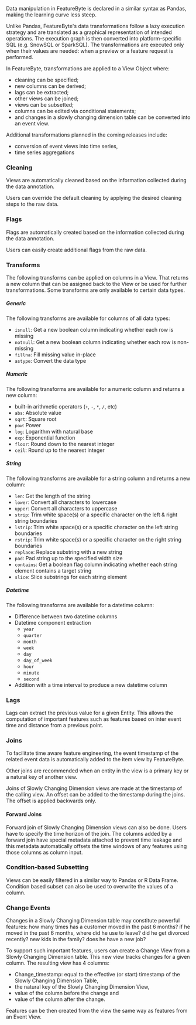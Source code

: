 Data manipulation in FeatureByte is declared in a similar syntax as Pandas, making the learning curve less steep. 

Unlike Pandas, FeatureByte's data transformations follow a lazy execution strategy and are translated as a graphical representation of intended operations. The execution graph is then converted into platform-specific SQL (e.g. SnowSQL or SparkSQL). The transformations are executed only when their values are needed: when a preview or a feature request is performed.

In FeatureByte, transformations are applied to a View Object where:

* cleaning can be specified;
* new columns can be derived;
* lags can be extracted;
* other views can be joined;
* views can be subsetted;
* columns can be edited via conditional statements;
* and changes in a slowly changing dimension table can be converted into an event view.

Additional transformations planned in the coming releases include:

* conversion of event views into time series,
* time series aggregations

### Cleaning
Views are automatically cleaned based on the information collected during the data annotation.

Users can override the default cleaning by applying the desired cleaning steps to the raw data.

### Flags
Flags are automatically created based on the information collected during the data annotation. 

Users can easily create additional flags from the raw data.

### Transforms
The following transforms can be applied on columns in a View. That returns a new column that can be assigned back to the View or be used for further transformations. Some transforms are only available to certain data types.

##### Generic
The following transforms are available for columns of all data types:

* `isnull`: Get a new boolean column indicating whether each row is missing
* `notnull`: Get a new boolean column indicating whether each row is non-missing
* `fillna`: Fill missing value in-place
* `astype`: Convert the data type

##### Numeric
The following transforms are available for a numeric column and returns a new column:

* built-in arithmetic operators (`+`, `-`, `*`, `/`, etc)
* `abs`: Absolute value
* `sqrt`: Square root
* `pow`: Power
* `log`: Logarithm with natural base
* `exp`: Exponential function
* `floor`: Round down to the nearest integer
* `ceil`: Round up to the nearest integer

##### String
The following transforms are available for a string column and returns a new column:

* `len`: Get the length of the string
* `lower`: Convert all characters to lowercase
* `upper`: Convert all characters to uppercase
* `strip`: Trim white space(s) or a specific character on the left & right string boundaries 
* `lstrip`: Trim white space(s) or a specific character on the left string boundaries
* `rstrip`: Trim white space(s) or a specific character on the right string boundaries
* `replace`: Replace substring with a new string
* `pad`: Pad string up to the specified width size
* `contains`: Get a boolean flag column indicating whether each string element contains a target string
* `slice`: Slice substrings for each string element

##### Datetime
The following transforms are available for a datetime column:

* Difference between two datetime columns
* Datetime component extraction
  * `year`
  * `quarter`
  * `month`
  * `week`
  * `day`
  * `day_of_week`
  * `hour`
  * `minute`
  * `second`
* Addition with a time interval to produce a new datetime column

### Lags
Lags can extract the previous value for a given Entity. This allows the computation of important features such as features based on inter event time and distance from a previous point.

### Joins
To facilitate time aware feature engineering, the event timestamp of the related event data is automatically added to the item view by FeatureByte.

Other joins are recommended when an entity in the view is a primary key or a natural key of another view. 

Joins of Slowly Changing Dimension views are made at the timestamp of the calling view. An offset can be added to the timestamp during the joins. The offset is applied backwards only. 

#### Forward Joins
Forward join of Slowly Changing Dimension views can also be done. Users have to specify the time horizon of the join. The columns added by a forward join have special metadata attached to prevent time leakage and this metadata automatically offsets the time windows of any features using those columns as column input.

### Condition-based Subsetting
Views can be easily filtered in a similar way to Pandas or R Data Frame. Condition based subset can also be used to overwrite the values of a column.

### Change Events
Changes in a Slowly Changing Dimension table may constitute powerful features: how many times has a customer moved in the past 6 months? if he moved in the past 6 months, where did he use to leave? did he get divorced recently? new kids in the family? does he have a new job?

To support such important features, users can create a Change View from a Slowly Changing Dimension table. This new view tracks changes for a given column. The resulting view has 4 columns:

* Change_timestamp: equal to the effective (or start) timestamp of the Slowly Changing Dimension Table,
* the natural key of the Slowly Changing Dimension View,
* value of the column before the change and
* value of the column after the change.

Features can be then created from the view the same way as features from an Event View.
